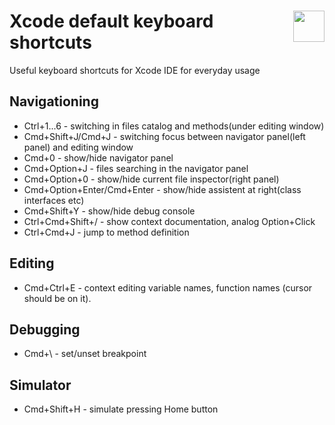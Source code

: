 # <img style="float: right;"  src="https://raw.githubusercontent.com/igorkotkovets/xcode-keyboard-shortcuts/master/Xcode-icon.png" width="50">Xcode default keyboard shortcuts 
Useful keyboard shortcuts for Xcode IDE for everyday usage


## Navigationing
* Ctrl+1...6 - switching in files catalog and methods(under editing window)
* Cmd+Shift+J/Cmd+J - switching focus between navigator panel(left panel) and editing window
* Cmd+0 - show/hide navigator panel
* Cmd+Option+J - files searching in the navigator panel
* Cmd+Option+0 - show/hide current file inspector(right panel)
* Cmd+Option+Enter/Cmd+Enter - show/hide assistent at right(class interfaces etc)
* Cmd+Shift+Y - show/hide debug console
* Ctrl+Cmd+Shift+/ - show context documentation, analog Option+Click
* Ctrl+Cmd+J - jump to method definition


## Editing 
* Cmd+Ctrl+E - context editing variable names, function names (cursor should be on it).


## Debugging
* Cmd+\ - set/unset breakpoint

## Simulator
* Cmd+Shift+H - simulate pressing Home button

